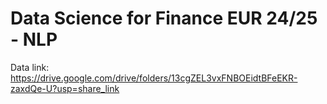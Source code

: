# Data Science for Finance EUR 24/25 - NLP 

Data link: https://drive.google.com/drive/folders/13cgZEL3vxFNBOEidtBFeEKR-zaxdQe-U?usp=share_link
